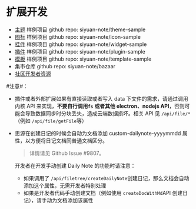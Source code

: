 # 扩展开发

* [主题](请从这里开始/自定义外观/主题.md) 样例项目 github repo: siyuan-note/theme-sample
* [图标](请从这里开始/自定义外观/图标.md) 样例项目 github repo: siyuan-note/icon-sample
* [挂件](请从这里开始/通用操作/挂件.md) 样例项目 github repo: siyuan-note/widget-sample
* [插件](请从这里开始/通用操作/插件.md) 样例项目 github repo: siyuan-note/plugin-sample
* [模板](请从这里开始/通用操作/模板片段.md) 样例项目 github repo: siyuan-note/template-sample
* 集市仓库 github repo: siyuan-note/bazaar
* [社区开发者资源](https://docs.siyuan-note.club/)

​#注意#​：

* 插件或者外部扩展如果有直接读取或者写入 data 下文件的需求，请通过调用内核 API 来实现，**不要自行调用** **​`fs`​**​ **或者其他 electron、nodejs API**，否则可能会导致数据同步时分块丢失，造成云端数据损坏。相关 API 见 `/api/file/*`​（例如 `/api/file/getFile`​ 等）
* 思源在创建日记的时候会自动为文档添加 custom-dailynote-yyyymmdd 属性，以方便将日记文档同普通文档区分。

  > 详情请见 Github Issue #9807。
  >

  开发者在开发手动创建 Daily Note 的功能时请注意：

  * 如果调用了 `/api/filetree/createDailyNote`​ 创建日记，那么文档会自动添加这个属性，无需开发者特别处理
  * 如果是开发者代码手动创建文档（例如使用 `createDocWithMd`​ API 创建日记），请手动为文档添加该属性
